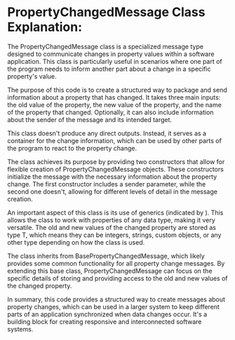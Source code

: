 # PropertyChangedMessage Class Explanation:

The PropertyChangedMessage class is a specialized message type designed to communicate changes in property values within a software application. This class is particularly useful in scenarios where one part of the program needs to inform another part about a change in a specific property's value.

The purpose of this code is to create a structured way to package and send information about a property that has changed. It takes three main inputs: the old value of the property, the new value of the property, and the name of the property that changed. Optionally, it can also include information about the sender of the message and its intended target.

This class doesn't produce any direct outputs. Instead, it serves as a container for the change information, which can be used by other parts of the program to react to the property change.

The class achieves its purpose by providing two constructors that allow for flexible creation of PropertyChangedMessage objects. These constructors initialize the message with the necessary information about the property change. The first constructor includes a sender parameter, while the second one doesn't, allowing for different levels of detail in the message creation.

An important aspect of this class is its use of generics (indicated by ). This allows the class to work with properties of any data type, making it very versatile. The old and new values of the changed property are stored as type T, which means they can be integers, strings, custom objects, or any other type depending on how the class is used.

The class inherits from BasePropertyChangedMessage, which likely provides some common functionality for all property change messages. By extending this base class, PropertyChangedMessage can focus on the specific details of storing and providing access to the old and new values of the changed property.

In summary, this code provides a structured way to create messages about property changes, which can be used in a larger system to keep different parts of an application synchronized when data changes occur. It's a building block for creating responsive and interconnected software systems.